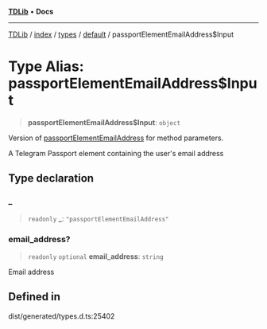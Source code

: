[**TDLib**](../../../../../../README.md) • **Docs**

***

[TDLib](../../../../../../modules.md) / [index](../../../../../README.md) / [types](../../../README.md) / [default](../README.md) / passportElementEmailAddress$Input

# Type Alias: passportElementEmailAddress$Input

> **passportElementEmailAddress$Input**: `object`

Version of [passportElementEmailAddress](passportElementEmailAddress.md) for method parameters.

A Telegram Passport element containing the user's email address

## Type declaration

### \_

> `readonly` **\_**: `"passportElementEmailAddress"`

### email\_address?

> `readonly` `optional` **email\_address**: `string`

Email address

## Defined in

dist/generated/types.d.ts:25402
